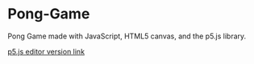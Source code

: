 # Pong-Game
Pong Game made with JavaScript, HTML5 canvas, and the p5.js library. 

<a href="https://editor.p5js.org/danielzswe/sketches/guJHjFiXQ"> p5.js editor version link</a>
